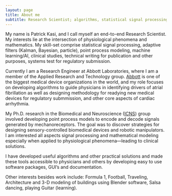 ```yaml
---
layout: page
title: About me
subtitle: Research Scientist; algorithms, statistical signal processing, machine learning, neuroscience, medical devices
---
```


My name is Patrick Kasi, and I call myself an end-to-end Research Scientist. My interests lie at the intersection of physiological phenomena and mathematics. My skill-set comprise statistical signal processing, adaptive filters (Kalman, Bayesian, particle), point process modeling, machine learning/AI, clinical studies, technical writing for publication and other purposes, systems test for regulatory submission. 

Currently I am a Research Engineer at Abbott Laboratories, where I am a member of the Applied Research and Technology group. [Abbott](https://www.abbott.com/) is one of the biggest medical device organizations in the world, and my role focuses on developing algorithms to guide physicians in identifying drivers of atrial fibrillation as well as designing methodology for readying new medical devices for regulatory submmission, and other core aspects of cardiac arrhythmia. 

My Ph.D. research in the Biomedical and Neuroscience ([ICNS](https://www.westernsydney.edu.au/icns)) group involved developing point process models to encode and decode signals generated by mechanoreceptors. The goal was to discover strategies for designing sensory-controlled biomedical devices and robotic manipulators. I am interested all aspects signal processing and mathematical modeling especially when applied to physiological phenomena—leading to clinical solutions.

I have developed useful algorithms and other practical solutions and made these tools accessible to physicians and others by developing easy to use software packages, GUI’s and documentation. 

Other interests besides work include: Formula 1, Football, Traveling, Architecture and 3-D modeling of buildings using Blender software,  Salsa dancing, playing Guitar (learning).  
